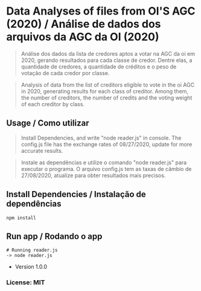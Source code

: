 # Data Analyses of files from OI'S AGC (2020) / Análise de dados dos arquivos da AGC da OI (2020)

> Análise dos dados da lista de credores aptos a votar na AGC da oi em 2020, gerando resultados para cada classe de credor. Dentre elas, a quantidade de credores, a quantidade de créditos e o peso de votação de cada credor por classe.

> Analysis of data from the list of creditors eligible to vote in the oi AGC in 2020, generating results for each class of creditor. Among them, the number of creditors, the number of credits and the voting weight of each creditor by class.

## Usage / Como utilizar

> Install Dependencies, and write "node reader.js" in console. The config.js file has the exchange rates of 08/27/2020, update for more accurate results.

> Instale as dependências e utilize o comando "node reader.js" para executar o programa. O arquivo config.js tem as taxas de câmbio de 27/08/2020, atualize para obter resultados mais precisos.

## Install Dependencies / Instalação de dependências

```
npm install
```

## Run app / Rodando o app

```
# Running reader.js
-> node reader.js

```

- Version 1.0.0
### License: MIT
